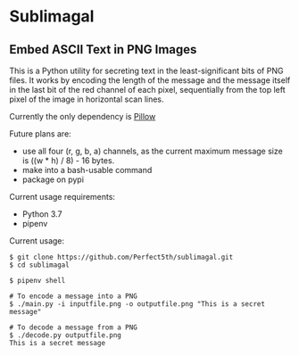 # Sublimagal

## Embed ASCII Text in PNG Images

This is a Python utility for secreting text in the least-significant bits of PNG files. It works by encoding the length of the message and the message itself in the last bit of the red channel of each pixel, sequentially from the top left pixel of the image in horizontal scan lines.

Currently the only dependency is [Pillow](https://python-pillow.org/)

Future plans are:

  * use all four (r, g, b, a) channels, as the current maximum message size is ((w * h) / 8) - 16 bytes.
  * make into a bash-usable command
  * package on pypi
  
Current usage requirements:

  * Python 3.7
  * pipenv
  
Current usage:

```
$ git clone https://github.com/Perfect5th/sublimagal.git
$ cd sublimagal

$ pipenv shell

# To encode a message into a PNG
$ ./main.py -i inputfile.png -o outputfile.png "This is a secret message"

# To decode a message from a PNG
$ ./decode.py outputfile.png
This is a secret message
```
